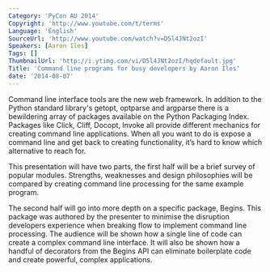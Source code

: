 ```yaml
---
Category: 'PyCon AU 2014'
Copyright: 'http://www.youtube.com/t/terms'
Language: 'English'
SourceUrl: 'http://www.youtube.com/watch?v=D5l4JNt2ozI'
Speakers: [Aaron Iles]
Tags: []
ThumbnailUrl: 'http://i.ytimg.com/vi/D5l4JNt2ozI/hqdefault.jpg'
Title: 'Command line programs for busy developers by Aaron Iles'
date: '2014-08-07'
---
```

Command line interface tools are the new web framework. In addition to the
Python standard library's getopt, optparse and argparse there is a bewildering
array of packages available on the Python Packaging Index. Packages like Click,
Cliff, Docopt, Invoke all provide different mechanics for creating command line
applications. When all you want to do is expose a command line and get back to
creating functionality, it’s hard to know which alternative to reach for.

This presentation will have two parts, the first half will be a brief survey
of popular modules. Strengths, weaknesses and design philosophies will be
compared by creating command line processing for the same example program.

The second half will go into more depth on a specific package, Begins. This
package was authored by the presenter to minimise the disruption developers
experience when breaking flow to implement command line processing. The
audience will be shown how a single line of code can create a complex command
line interface. It will also be shown how a handful of decorators from the
Begins API can eliminate boilerplate code and create powerful, complex
applications.